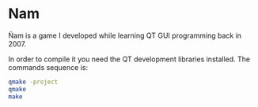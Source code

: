 Nam
===

Ñam is a game I developed while learning QT GUI programming back in 2007.

In order to compile it you need the QT development libraries installed. The commands sequence is:

```bash
qmake -project
qmake
make
```
